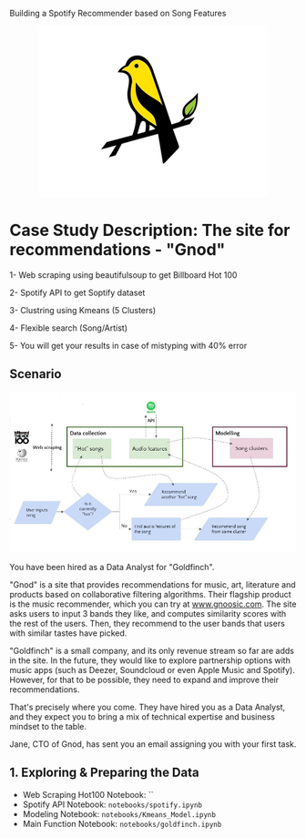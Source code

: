 
Building a Spotify Recommender based on Song Features

<center> <img src="gold_1x.jpg"> 
</center>

# Case Study Description: The site for recommendations - "Gnod"

1- Web scraping using beautifulsoup to get Billboard Hot 100

2- Spotify API to get Soptify dataset

3- Clustring using Kmeans (5 Clusters)

4- Flexible search (Song/Artist)

5- You will get your results in case of mistyping with 40% error  


## Scenario


<center> <img src="Project.JPG"> 
</center>



You have been hired as a Data Analyst for "Goldfinch".

"Gnod" is a site that provides recommendations for music, art, literature and products based on collaborative filtering algorithms. Their flagship product is the music recommender, which you can try at www.gnoosic.com. The site asks users to input 3 bands they like, and computes similarity scores with the rest of the users. Then, they recommend to the user bands that users with similar tastes have picked.

"Goldfinch" is a small company, and its only revenue stream so far are adds in the site. In the future, they would like to explore partnership options with music apps (such as Deezer, Soundcloud or even Apple Music and Spotify). However, for that to be possible, they need to expand and improve their recommendations.

That's precisely where you come. They have hired you as a Data Analyst, and they expect you to bring a mix of technical expertise and business mindset to the table.

Jane, CTO of Gnod, has sent you an email assigning you with your first task.

##  1. Exploring & Preparing the Data

- Web Scraping Hot100 Notebook: ``
- Spotify API Notebook:  `notebooks/spotify.ipynb`
- Modeling Notebook: `notebooks/Kmeans_Model.ipynb`
- Main Function Notebook: `notebooks/goldfinch.ipynb`


